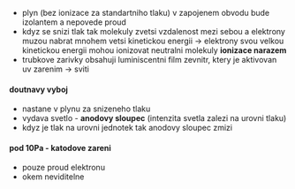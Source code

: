 - plyn (bez ionizace za standartniho tlaku) v zapojenem obvodu bude izolantem a nepovede proud
- kdyz se snizi tlak tak molekuly zvetsi vzdalenost mezi sebou a elektrony muzou nabrat mnohem vetsi kinetickou energii -> elektrony svou velkou kinetickou energii mohou ionizovat neutralni molekuly **ionizace narazem**
- trubkove zarivky obsahuji luminiscentni film zevnitr, ktery je aktivovan uv zarenim -> sviti
#### doutnavy vyboj
- nastane v plynu za snizeneho tlaku
- vydava svetlo - **anodovy sloupec** (intenzita svetla zalezi na urovni tlaku)
- kdyz je tlak na urovni jednotek tak anodovy sloupec zmizi
#### pod 10Pa - katodove zareni
- pouze proud elektronu
- okem neviditelne